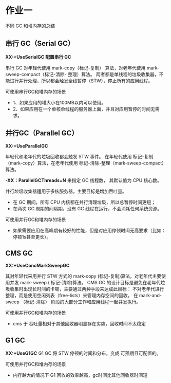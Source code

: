 # 作业一
不同 GC 和堆内存的总结


## 串行 GC（Serial GC）

**XX:+UseSerialGC 配置串行 GC**

串行 GC 对年轻代使用 mark-copy（标记-复制） 算法，对老年代使用 mark-sweep-compact（标记-清除-
整理）算法。
两者都是单线程的垃圾收集器，不能进行并行处理，所以都会触发全线暂停（STW），停止所有的应用线程。

可使用串行GC和堆内存的场景
* 1、如果应用的堆大小在100MB以内可以使用。
* 2、如果应用在一个单核单线程的服务器上面，并且对应用暂停的时间无需求。
  
## 并行GC（Parallel GC）
**XX:+UseParallelGC**

年轻代和老年代的垃圾回收都会触发 STW 事件。
在年轻代使用 标记-复制（mark-copy）算法，在老年代使用 标记-清除-整理（mark-sweep-compact）算法。

**-XX：ParallelGCThreads=N** 来指定 GC 线程数， 其默认值为 CPU 核心数。

并行垃圾收集器适用于多核服务器，主要目标是增加吞吐量。
* 在 GC 期间，所有 CPU 内核都在并行清理垃圾，所以总暂停时间更短；
* 在两次 GC 周期的间隔期，没有 GC 线程在运行，不会消耗任何系统资源。

可使用并行GC和堆内存的场景
* 如果需要应用在高峰期有较好的性能，但是对应用停顿时间无高要求（比如：停顿1s甚至更长）。

## CMS GC

**XX:+UseConcMarkSweepGC**

其对年轻代采用并行 STW 方式的 mark-copy (标记-复制)算法，对老年代主要使用并发 mark-sweep (  标记-清除)算法。
CMS GC 的设计目标是避免在老年代垃圾收集时出现长时间的卡顿，主要通过两种手段来达成此目标：
不对老年代进行整理，而是使用空闲列表（free-lists）来管理内存空间的回收。
在 mark-and-sweep （标记-清除） 阶段的大部分工作和应用线程一起并发执行。

可使用并行GC和堆内存的场景
* cms 于 吞吐量相对于其他回收器明显存在劣势，回收时间不太稳定



## G1 GC
**XX:+UseG1GC**
G1 GC 将 STW 停顿的时间和分布，变成 可预期且可配置的。

可使用并行GC和堆内存的场景
* 内存越大的情况下 G1 回收的效率越高，gc时间比其他回收器时间短